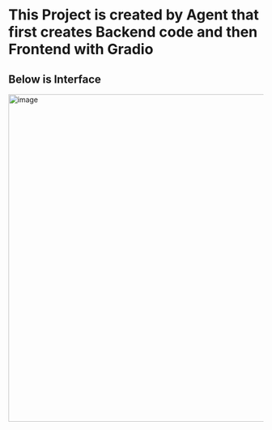 # This Project is created by Agent that first creates Backend code and then Frontend with Gradio
## Below is Interface

<img width="1329" height="647" alt="image" src="https://github.com/user-attachments/assets/b67eb32d-a66a-4b30-8ed3-34f878f0433b" />

